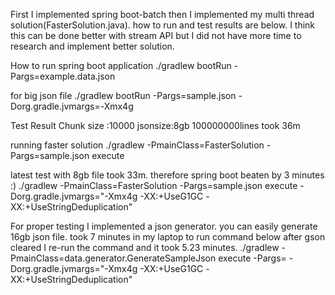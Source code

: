 First I implemented spring boot-batch then I implemented my multi thread solution(FasterSolution.java). how to run and test results are below. I think this can be done better with stream API but I did not have more time to research and implement better solution.

How to run spring boot application
./gradlew bootRun -Pargs=example.data.json

for big json file
./gradlew bootRun -Pargs=sample.json -Dorg.gradle.jvmargs=-Xmx4g

Test Result
Chunk size :10000 jsonsize:8gb 100000000lines took 36m

running faster solution
./gradlew -PmainClass=FasterSolution -Pargs=sample.json execute 

latest test with 8gb file took 33m. therefore spring boot beaten by 3 minutes :)
./gradlew -PmainClass=FasterSolution -Pargs=sample.json execute -Dorg.gradle.jvmargs="-Xmx4g -XX:+UseG1GC -XX:+UseStringDeduplication"


For proper testing I implemented a json generator. you can easily generate 16gb json file. took 7 minutes in my laptop to run command below
after gson cleared I re-run the command and it took 5.23 minutes.
./gradlew -PmainClass=data.generator.GenerateSampleJson execute -Pargs= -Dorg.gradle.jvmargs="-Xmx4g -XX:+UseG1GC -XX:+UseStringDeduplication"

